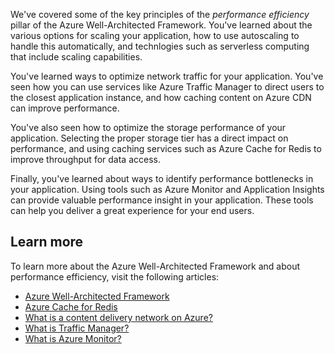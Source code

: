 We've covered some of the key principles of the *performance efficiency* pillar of the Azure Well-Architected Framework. You've learned about the various options for scaling your application, how to use autoscaling to handle this automatically, and technlogies such as serverless computing that include scaling capabilities.

You've learned ways to optimize network traffic for your application. You've seen how you can use services like Azure Traffic Manager to direct users to the closest application instance, and how caching content on Azure CDN can improve performance.

You've also seen how to optimize the storage performance of your application. Selecting the proper storage tier has a direct impact on performance, and using caching services such as Azure Cache for Redis to improve throughput for data access.

Finally, you've learned about ways to identify performance bottlenecks in your application. Using tools such as Azure Monitor and Application Insights can provide valuable performance insight in your application. These tools can help you deliver a great experience for your end users.

## Learn more

To learn more about the Azure Well-Architected Framework and about performance efficiency, visit the following articles:

- [Azure Well-Architected Framework](https://docs.microsoft.com/azure/architecture/framework?azure-portal=true)
- [Azure Cache for Redis](https://docs.microsoft.com/azure/azure-cache-for-redis/cache-overview?azure-portal=true)
- [What is a content delivery network on Azure?](https://docs.microsoft.com/azure/cdn/cdn-overview?azure-portal=true)
- [What is Traffic Manager?](https://docs.microsoft.com/azure/traffic-manager/traffic-manager-overview?azure-portal=true)
- [What is Azure Monitor?](https://docs.microsoft.com/azure/azure-monitor/overview?azure-portal=true)
